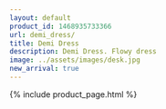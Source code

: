```yaml
---
layout: default
product_id: 1468935733366
url: demi_dress/
title: Demi Dress
description: Demi Dress. Flowy dress
image: ../assets/images/desk.jpg
new_arrival: true
---
```


{% include product_page.html %}
